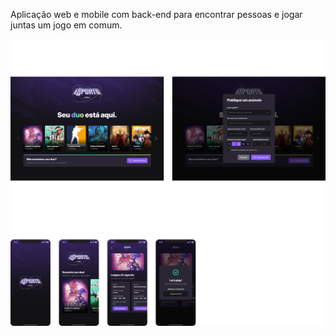 Aplicação web e mobile com back-end para encontrar pessoas e jogar juntas um jogo em comum.

![cover](.github/cover.png?style=flat)
